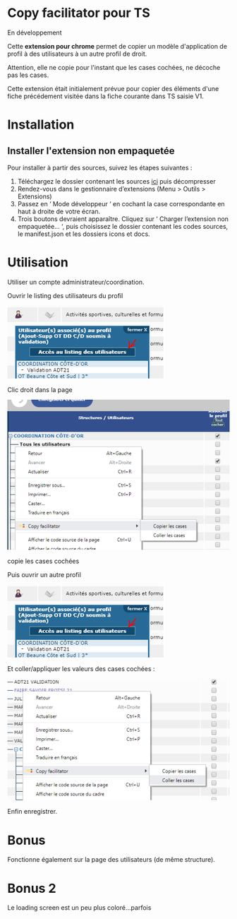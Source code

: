 # Copy facilitator pour TS

En développement

Cette **extension pour chrome** permet de copier un modèle d'application de profil à des utilisateurs à un autre profil de droit.

Attention, elle ne copie pour l'instant que les cases cochées, ne décoche pas les cases.

Cette extension était initialement prévue pour copier des éléments d'une fiche précédement visitée dans la fiche  courante dans TS saisie V1.


# Installation



## Installer l'extension non empaquetée

Pour installer à partir des sources, suivez les étapes suivantes :

1.  Téléchargez le dossier contenant les sources [ici](https://github.com/Nicoro21/copyfacilitator/archive/master.zip "ici") puis décompresser
2.  Rendez-vous dans le gestionnaire d’extensions (Menu > Outils > Extensions)
3.  Passez en ‘ Mode développeur ‘ en cochant la case correspondante en haut à droite de votre écran.
4.  Trois boutons devraient apparaître. Cliquez sur ‘ Charger l’extension non empaquetée… ‘, puis choisissez le dossier contenant les codes sources, le manifest.json et les dossiers icons et docs.

# Utilisation

Utiliser un compte administrateur/coordination.

Ouvrir le listing des utilisateurs du profil

![](https://github.com/Nicoro21/copyfacilitator/blob/master/doc/acces2.PNG?raw=true)


Clic droit dans la page

![](https://github.com/Nicoro21/copyfacilitator/blob/master/doc/copy.PNG?raw=true)

copie les cases cochées

Puis ouvrir un autre profil

![](https://github.com/Nicoro21/copyfacilitator/blob/master/doc/acces2.PNG?raw=true)

Et coller/appliquer les valeurs des cases cochées :

![](https://github.com/Nicoro21/copyfacilitator/blob/master/doc/coller.PNG?raw=true)

Enfin enregistrer.

# Bonus

Fonctionne également sur la page des utilisateurs (de même structure).

# Bonus 2

Le loading screen est un peu plus coloré...parfois